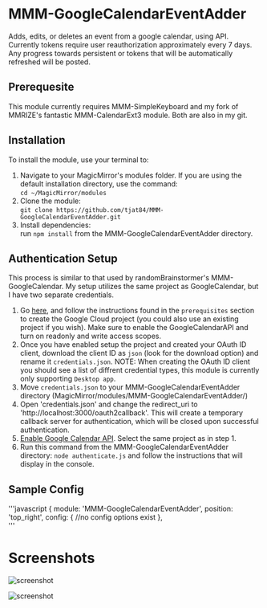 # MMM-GoogleCalendarEventAdder
Adds, edits, or deletes an event from a google calendar, using API. Currently tokens require user reauthorization approximately every 7 days. Any progress towards persistent or tokens that will be automatically refreshed will be posted. 

## Prerequesite
This module currently requires MMM-SimpleKeyboard and my fork of MMRIZE's fantastic MMM-CalendarExt3 module. Both are also in my git.  

## Installation

To install the module, use your terminal to:

1. Navigate to your MagicMirror's modules folder. If you are using the default installation directory, use the command:<br />`cd ~/MagicMirror/modules`
2. Clone the module:<br />`git clone https://github.com/tjat84/MMM-GoogleCalendarEventAdder.git`
3. Install dependencies:<br /> run `npm install` from the MMM-GoogleCalendarEventAdder directory.

## Authentication Setup

This process is similar to that used by randomBrainstormer's MMM-GoogleCalendar. My setup utilizes the same project as GoogleCalendar, but I have two separate credentials. 

1. Go [here](https://developers.google.com/calendar/api/quickstart/nodejs), and follow the instructions found in the `prerequisites` section to create the Google Cloud project (you could also use an existing project if you wish). Make sure to enable the GoogleCalendarAPI and turn on readonly and write access scopes.
2. Once you have enabled setup the project and created your OAuth ID client, download the client ID as `json` (look for the download option) and rename it `credentials.json`. NOTE: When creating the OAuth ID client you should see a list of diffrent credential types, this module is currently only supporting `Desktop app`.
3. Move `credentials.json` to your MMM-GoogleCalendarEventAdder directory (MagicMirror/modules/MMM-GoogleCalendarEventAdder/)
4. Open 'credentials.json' and change the redirect_uri to 'http://localhost:3000/oauth2callback'. This will create a temporary callback server for authentication, which will be closed upon successful authentication. 
5. [Enable Google Calendar API](https://console.cloud.google.com/apis/library/calendar-json.googleapis.com). Select the same project as in step 1.
6. Run this command from the MMM-GoogleCalendarEventAdder directory: `node authenticate.js` and follow the instructions that will display in the console. 

## Sample Config
'''javascript
        {
			module: 'MMM-GoogleCalendarEventAdder',
			position: 'top_right', 
			config: {
				//no config options exist
		},			
'''

# Screenshots
![screenshot](https://github.com/tjat84/MMM-GoogleCalendarEventAdder/blob/acdaec83f70b661e92c1537108e85b91c52b1e3c/main_snippet.png)

![screenshot](https://github.com/tjat84/MMM-GoogleCalendarEventAdder/blob/acdaec83f70b661e92c1537108e85b91c52b1e3c/delete_snip.png)